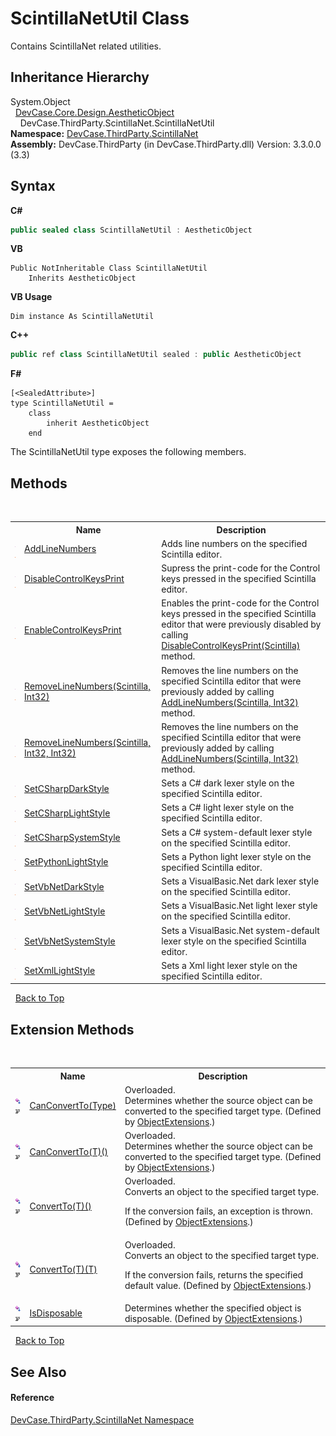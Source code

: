 # ScintillaNetUtil Class
 

Contains ScintillaNet related utilities.


## Inheritance Hierarchy
System.Object<br />&nbsp;&nbsp;<a href="T_DevCase_Core_Design_AestheticObject">DevCase.Core.Design.AestheticObject</a><br />&nbsp;&nbsp;&nbsp;&nbsp;DevCase.ThirdParty.ScintillaNet.ScintillaNetUtil<br />
**Namespace:**&nbsp;<a href="N_DevCase_ThirdParty_ScintillaNet">DevCase.ThirdParty.ScintillaNet</a><br />**Assembly:**&nbsp;DevCase.ThirdParty (in DevCase.ThirdParty.dll) Version: 3.3.0.0 (3.3)

## Syntax

**C#**<br />
``` C#
public sealed class ScintillaNetUtil : AestheticObject
```

**VB**<br />
``` VB
Public NotInheritable Class ScintillaNetUtil
	Inherits AestheticObject
```

**VB Usage**<br />
``` VB Usage
Dim instance As ScintillaNetUtil
```

**C++**<br />
``` C++
public ref class ScintillaNetUtil sealed : public AestheticObject
```

**F#**<br />
``` F#
[<SealedAttribute>]
type ScintillaNetUtil =  
    class
        inherit AestheticObject
    end
```

The ScintillaNetUtil type exposes the following members.


## Methods
&nbsp;<table><tr><th></th><th>Name</th><th>Description</th></tr><tr><td>![Public method](media/pubmethod.gif "Public method")![Static member](media/static.gif "Static member")</td><td><a href="M_DevCase_ThirdParty_ScintillaNet_ScintillaNetUtil_AddLineNumbers">AddLineNumbers</a></td><td>
Adds line numbers on the specified Scintilla editor.</td></tr><tr><td>![Public method](media/pubmethod.gif "Public method")![Static member](media/static.gif "Static member")</td><td><a href="M_DevCase_ThirdParty_ScintillaNet_ScintillaNetUtil_DisableControlKeysPrint">DisableControlKeysPrint</a></td><td>
Supress the print-code for the Control keys pressed in the specified Scintilla editor.</td></tr><tr><td>![Public method](media/pubmethod.gif "Public method")![Static member](media/static.gif "Static member")</td><td><a href="M_DevCase_ThirdParty_ScintillaNet_ScintillaNetUtil_EnableControlKeysPrint">EnableControlKeysPrint</a></td><td>
Enables the print-code for the Control keys pressed in the specified Scintilla editor that were previously disabled by calling <a href="M_DevCase_ThirdParty_ScintillaNet_ScintillaNetUtil_DisableControlKeysPrint">DisableControlKeysPrint(Scintilla)</a> method.</td></tr><tr><td>![Public method](media/pubmethod.gif "Public method")![Static member](media/static.gif "Static member")</td><td><a href="M_DevCase_ThirdParty_ScintillaNet_ScintillaNetUtil_RemoveLineNumbers">RemoveLineNumbers(Scintilla, Int32)</a></td><td>
Removes the line numbers on the specified Scintilla editor that were previously added by calling <a href="M_DevCase_ThirdParty_ScintillaNet_ScintillaNetUtil_AddLineNumbers">AddLineNumbers(Scintilla, Int32)</a> method.</td></tr><tr><td>![Public method](media/pubmethod.gif "Public method")![Static member](media/static.gif "Static member")</td><td><a href="M_DevCase_ThirdParty_ScintillaNet_ScintillaNetUtil_RemoveLineNumbers_1">RemoveLineNumbers(Scintilla, Int32, Int32)</a></td><td>
Removes the line numbers on the specified Scintilla editor that were previously added by calling <a href="M_DevCase_ThirdParty_ScintillaNet_ScintillaNetUtil_AddLineNumbers">AddLineNumbers(Scintilla, Int32)</a> method.</td></tr><tr><td>![Public method](media/pubmethod.gif "Public method")![Static member](media/static.gif "Static member")</td><td><a href="M_DevCase_ThirdParty_ScintillaNet_ScintillaNetUtil_SetCSharpDarkStyle">SetCSharpDarkStyle</a></td><td>
Sets a C# dark lexer style on the specified Scintilla editor.</td></tr><tr><td>![Public method](media/pubmethod.gif "Public method")![Static member](media/static.gif "Static member")</td><td><a href="M_DevCase_ThirdParty_ScintillaNet_ScintillaNetUtil_SetCSharpLightStyle">SetCSharpLightStyle</a></td><td>
Sets a C# light lexer style on the specified Scintilla editor.</td></tr><tr><td>![Public method](media/pubmethod.gif "Public method")![Static member](media/static.gif "Static member")</td><td><a href="M_DevCase_ThirdParty_ScintillaNet_ScintillaNetUtil_SetCSharpSystemStyle">SetCSharpSystemStyle</a></td><td>
Sets a C# system-default lexer style on the specified Scintilla editor.</td></tr><tr><td>![Public method](media/pubmethod.gif "Public method")![Static member](media/static.gif "Static member")</td><td><a href="M_DevCase_ThirdParty_ScintillaNet_ScintillaNetUtil_SetPythonLightStyle">SetPythonLightStyle</a></td><td>
Sets a Python light lexer style on the specified Scintilla editor.</td></tr><tr><td>![Public method](media/pubmethod.gif "Public method")![Static member](media/static.gif "Static member")</td><td><a href="M_DevCase_ThirdParty_ScintillaNet_ScintillaNetUtil_SetVbNetDarkStyle">SetVbNetDarkStyle</a></td><td>
Sets a VisualBasic.Net dark lexer style on the specified Scintilla editor.</td></tr><tr><td>![Public method](media/pubmethod.gif "Public method")![Static member](media/static.gif "Static member")</td><td><a href="M_DevCase_ThirdParty_ScintillaNet_ScintillaNetUtil_SetVbNetLightStyle">SetVbNetLightStyle</a></td><td>
Sets a VisualBasic.Net light lexer style on the specified Scintilla editor.</td></tr><tr><td>![Public method](media/pubmethod.gif "Public method")![Static member](media/static.gif "Static member")</td><td><a href="M_DevCase_ThirdParty_ScintillaNet_ScintillaNetUtil_SetVbNetSystemStyle">SetVbNetSystemStyle</a></td><td>
Sets a VisualBasic.Net system-default lexer style on the specified Scintilla editor.</td></tr><tr><td>![Public method](media/pubmethod.gif "Public method")![Static member](media/static.gif "Static member")</td><td><a href="M_DevCase_ThirdParty_ScintillaNet_ScintillaNetUtil_SetXmlLightStyle">SetXmlLightStyle</a></td><td>
Sets a Xml light lexer style on the specified Scintilla editor.</td></tr></table>&nbsp;
<a href="#scintillanetutil-class">Back to Top</a>

## Extension Methods
&nbsp;<table><tr><th></th><th>Name</th><th>Description</th></tr><tr><td>![Public Extension Method](media/pubextension.gif "Public Extension Method")![Code example](media/CodeExample.png "Code example")</td><td><a href="M_DevCase_Core_Extensions_Object_ObjectExtensions_CanConvertTo">CanConvertTo(Type)</a></td><td>Overloaded.  
Determines whether the source object can be converted to the specified target type.
 (Defined by <a href="T_DevCase_Core_Extensions_Object_ObjectExtensions">ObjectExtensions</a>.)</td></tr><tr><td>![Public Extension Method](media/pubextension.gif "Public Extension Method")![Code example](media/CodeExample.png "Code example")</td><td><a href="M_DevCase_Core_Extensions_Object_ObjectExtensions_CanConvertTo__1">CanConvertTo(T)()</a></td><td>Overloaded.  
Determines whether the source object can be converted to the specified target type.
 (Defined by <a href="T_DevCase_Core_Extensions_Object_ObjectExtensions">ObjectExtensions</a>.)</td></tr><tr><td>![Public Extension Method](media/pubextension.gif "Public Extension Method")![Code example](media/CodeExample.png "Code example")</td><td><a href="M_DevCase_Core_Extensions_Object_ObjectExtensions_ConvertTo__1">ConvertTo(T)()</a></td><td>Overloaded.  
Converts an object to the specified target type. 

 If the conversion fails, an exception is thrown.
 (Defined by <a href="T_DevCase_Core_Extensions_Object_ObjectExtensions">ObjectExtensions</a>.)</td></tr><tr><td>![Public Extension Method](media/pubextension.gif "Public Extension Method")![Code example](media/CodeExample.png "Code example")</td><td><a href="M_DevCase_Core_Extensions_Object_ObjectExtensions_ConvertTo__1_1">ConvertTo(T)(T)</a></td><td>Overloaded.  
Converts an object to the specified target type. 

 If the conversion fails, returns the specified default value.
 (Defined by <a href="T_DevCase_Core_Extensions_Object_ObjectExtensions">ObjectExtensions</a>.)</td></tr><tr><td>![Public Extension Method](media/pubextension.gif "Public Extension Method")![Code example](media/CodeExample.png "Code example")</td><td><a href="M_DevCase_Core_Extensions_Object_ObjectExtensions_IsDisposable">IsDisposable</a></td><td>
Determines whether the specified object is disposable.
 (Defined by <a href="T_DevCase_Core_Extensions_Object_ObjectExtensions">ObjectExtensions</a>.)</td></tr></table>&nbsp;
<a href="#scintillanetutil-class">Back to Top</a>

## See Also


#### Reference
<a href="N_DevCase_ThirdParty_ScintillaNet">DevCase.ThirdParty.ScintillaNet Namespace</a><br />